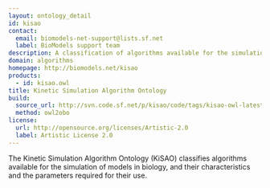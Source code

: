 ```yaml
---
layout: ontology_detail
id: kisao
contact:
  email: biomodels-net-support@lists.sf.net
  label: BioModels support team
description: A classification of algorithms available for the simulation of models in biology.
domain: algorithms
homepage: http://biomodels.net/kisao
products:
  - id: kisao.owl
title: Kinetic Simulation Algorithm Ontology
build:
  source_url: http://svn.code.sf.net/p/kisao/code/tags/kisao-owl-latest/kisao.owl
  method: owl2obo
license:
  url: http://opensource.org/licenses/Artistic-2.0
  label: Artistic License 2.0
---
```


The Kinetic Simulation Algorithm Ontology (KiSAO) classifies algorithms available for the simulation of models in biology, and their characteristics and the parameters required for their use.
